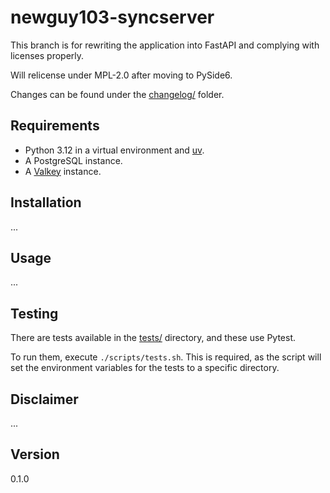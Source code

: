 # newguy103-syncserver

This branch is for rewriting the application into FastAPI and complying with licenses properly.

Will relicense under MPL-2.0 after moving to PySide6.

Changes can be found under the [changelog/](changelog) folder.

## Requirements

* Python 3.12 in a virtual environment and [uv](https://docs.astral.sh/uv/).
* A PostgreSQL instance.
* A [Valkey](https://valkey.io/) instance.

## Installation

...

## Usage

...

## Testing

There are tests available in the [tests/](tests) directory, and these use Pytest.

To run them, execute `./scripts/tests.sh`. This is required, as the script
will set the environment variables for the tests to a specific directory.

## Disclaimer

...

## Version

0.1.0
